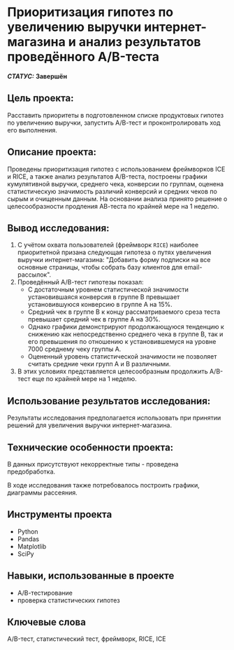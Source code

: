 # Приоритизация гипотез по увеличению выручки интернет-магазина и анализ результатов проведённого A/B-теста


***СТАТУС:*** **Завершён**


## Цель проекта:

Расставить приоритеты в подготовленном списке продуктовых гипотез по увеличению выручки, запустить А/В-тест и проконтролировать ход его выполнения.


## Описание проекта:

Проведены приоритизация гипотез с использованием фреймворков ICE и RICE, а также анализ результатов A/B-теста, построены графики кумулятивной выручки, среднего чека, конверсии по группам, оценена статистическую значимость различий конверсий и средних чеков по сырым и очищенным данным. На основании анализа принято решение о целесообразности продления АВ-теста по крайней мере на 1 неделю.


## Вывод исследования:

1. С учётом охвата пользователей (фреймворк `RICE`) наиболее приоритетной призана следующая гипотеза о путях увеличения выручки интернет-магазина: "Добавить форму подписки на все основные страницы, чтобы собрать базу клиентов для email-рассылок".
2. Проведённый А/В-тест гипотезы показал:
    - С достаточным уровнем статистической значимости установившаяся конверсия в группе В превышает установившуюся конверсию в группе А на 15%.
    - Средний чек в группе В к концу рассматриваемого среза теста превышает средний чек в группе А на 30%.
    - Однако графики демонстрируют продолжающуюся тенденцию к снижению как непосредственно среднего чека в группе В, так и его превышения по отношению к установившемуся на уровне 7000 среднему чеку группы А.
    - Оцененный уровень статистической значимости не позволяет считать средние чеки групп А и В различными.
3. В этих условиях представляется целесообразным продолжить А/В-тест еще по крайней мере на 1 неделю.


## Использование результатов исследования:

Результаты исследования предполагается использовать при принятии решений для увеличения выручки интернет-магазина.


## Технические особенности проекта:

В данных присутствуют некорректные типы - проведена предобработка.

В ходе исследования также потребовалось построить графики, диаграммы рассеяния.


## Инструменты проекта

- Python
- Pandas
- Matplotlib
- SciPy


## Навыки, использованные в проекте

- А/В-тестирование
- проверка статистических гипотез


## Ключевые слова

A/B-тест, статистический тест, фреймворк, RICE, ICE
